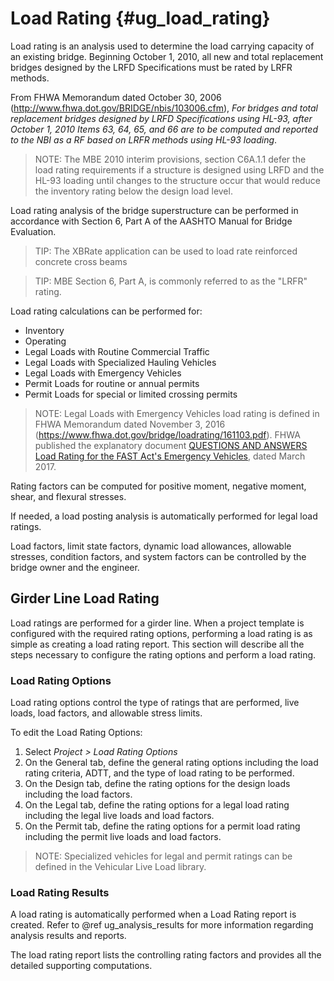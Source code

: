 Load Rating {#ug_load_rating}
==============================================
Load rating is an analysis used to determine the load carrying capacity of an existing bridge. Beginning October 1, 2010, all new and total replacement bridges designed by the LRFD Specifications must be rated by LRFR methods.

From FHWA Memorandum dated October 30, 2006 (http://www.fhwa.dot.gov/BRIDGE/nbis/103006.cfm), _For bridges and total replacement bridges designed by LRFD Specifications using HL-93, after October 1, 2010 Items 63, 64, 65, and 66 are to be computed and reported to the NBI as a RF based on LRFR methods using HL-93 loading_.

> NOTE: The MBE 2010 interim provisions, section C6A.1.1 defer the load rating requirements if a structure is designed using LRFD and the HL-93 loading until changes to the structure occur that would reduce the inventory rating below the design load level.

Load rating analysis of the bridge superstructure can be performed in accordance with Section 6, Part A of the AASHTO Manual for Bridge Evaluation.

> TIP: The XBRate application can be used to load rate reinforced concrete cross beams

> TIP: MBE Section 6, Part A, is commonly referred to as the "LRFR" rating.

Load rating calculations can be performed for:
* Inventory
* Operating
* Legal Loads with Routine Commercial Traffic
* Legal Loads with Specialized Hauling Vehicles
* Legal Loads with Emergency Vehicles
* Permit Loads for routine or annual permits
* Permit Loads for special or limited crossing permits

> NOTE: Legal Loads with Emergency Vehicles load rating is defined in FHWA Memorandum dated November 3, 2016 (https://www.fhwa.dot.gov/bridge/loadrating/161103.pdf). FHWA published the explanatory document [QUESTIONS AND ANSWERS Load Rating for the FAST Act's Emergency Vehicles](https://www.fhwa.dot.gov/bridge/loadrating/fast1410_qa.pdf), dated March 2017.

Rating factors can be computed for positive moment, negative moment, shear, and flexural stresses.

If needed, a load posting analysis is automatically performed for legal load ratings.

Load factors, limit state factors, dynamic load allowances, allowable stresses, condition factors, and system factors can be controlled by the bridge owner and the engineer.

Girder Line Load Rating
-----------------------
Load ratings are performed for a girder line. When a project template is configured with the required rating options, performing a load rating is as simple as creating a load rating report. This section will describe all the steps necessary to configure the rating options and perform a load rating.

### Load Rating Options ###
Load rating options control the type of ratings that are performed, live loads, load factors, and allowable stress limits.

To edit the Load Rating Options:
1. Select *Project > Load Rating Options*
2. On the General tab, define the general rating options including the load rating criteria, ADTT, and the type of load rating to be performed.
3. On the Design tab, define the rating options for the design loads including the load factors.
4. On the Legal tab, define the rating options for a legal load rating including the legal live loads and load factors.
5. On the Permit tab, define the rating options for a permit load rating including the permit live loads and load factors.

> NOTE: Specialized vehicles for legal and permit ratings can be defined in the Vehicular Live Load library.

### Load Rating Results ###
A load rating is automatically performed when a Load Rating report is created. Refer to @ref ug_analysis_results for more information regarding analysis results and reports. 

The load rating report lists the controlling rating factors and provides all the detailed supporting computations.
